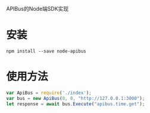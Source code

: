 APIBus的Node端SDK实现

# 安装

```shell
npm install --save node-apibus
```

# 使用方法

```javascript
var ApiBus = require('./index');
var bus = new ApiBus(0, 0, "http://127.0.0.1:3000");
let response = await bus.Execute("apibus.time.get");
```
